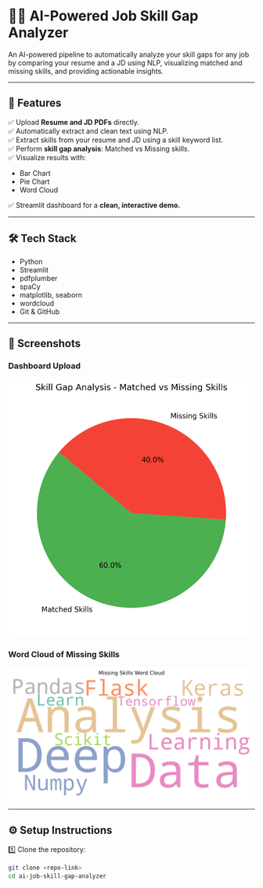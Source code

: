 # 🧑‍💻 AI-Powered Job Skill Gap Analyzer

An AI-powered pipeline to automatically analyze your skill gaps for any job by comparing your resume and a JD using NLP, visualizing matched and missing skills, and providing actionable insights.

---

## 🚀 Features
✅ Upload **Resume and JD PDFs** directly.  
✅ Automatically extract and clean text using NLP.  
✅ Extract skills from your resume and JD using a skill keyword list.  
✅ Perform **skill gap analysis**: Matched vs Missing skills.  
✅ Visualize results with:
- Bar Chart
- Pie Chart
- Word Cloud

✅ Streamlit dashboard for a **clean, interactive demo.**

---

## 🛠️ Tech Stack
- Python
- Streamlit
- pdfplumber
- spaCy
- matplotlib, seaborn
- wordcloud
- Git & GitHub

---

## 📸 Screenshots

### Dashboard Upload
![Upload Screenshot](visualizations/skill_gap_pie_chart.png)

### Word Cloud of Missing Skills
![Word Cloud](visualizations/missing_skills_wordcloud.png)

---

## ⚙️ Setup Instructions

1️⃣ Clone the repository:
```bash
git clone <repo-link>
cd ai-job-skill-gap-analyzer

